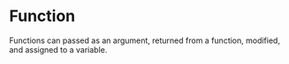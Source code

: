 # Function

Functions can passed as an argument, returned from a function, modified, and assigned to a variable. 
